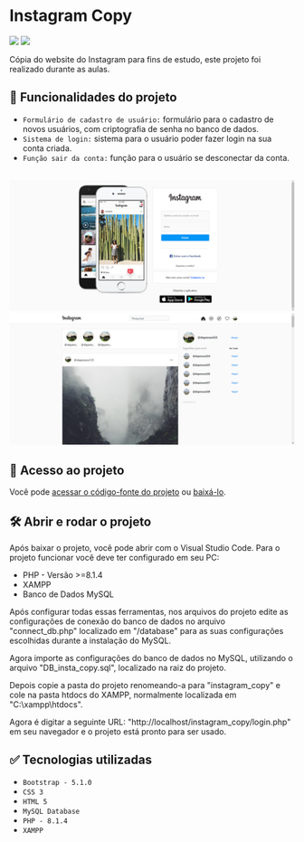 # Instagram Copy
<p align="left">
    <img src="https://img.shields.io/badge/Status-Conclu%C3%ADdo-brightgreen?style=for-the-badge"/>
    <img src="https://img.shields.io/github/license/GabrielSchiavo/instagram-copy?color=blue&style=for-the-badge"/>
</p>

Cópia do website do Instagram para fins de estudo, este projeto foi realizado durante as aulas.

## :hammer: Funcionalidades do projeto
- `Formulário de cadastro de usuário:` formulário para o cadastro de novos usuários, com criptografia de senha no banco de dados.
- `Sistema de login:` sistema para o usuário poder fazer login na sua conta criada.
- `Função sair da conta:` função para o usuário se desconectar da conta.

<br>
<img src="./assets/img/screenshots/screenshot1_login.png" alt="Screenshot tela login"/>
<img src="./assets/img/screenshots/screenshot2_tela_inicial.png" alt="Screenshot feed"/>

## :file_folder: Acesso ao projeto
Você pode [acessar o código-fonte do projeto](https://github.com/GabrielSchiavo/instagram-copy) ou [baixá-lo](https://github.com/GabrielSchiavo/instagram-copy/archive/refs/heads/master.zip).

## 	:hammer_and_wrench: Abrir e rodar o projeto
Após baixar o projeto, você pode abrir com o Visual Studio Code. Para o projeto funcionar você deve ter configurado em seu PC:
* PHP - Versão >=8.1.4
* XAMPP
* Banco de Dados MySQL

Após configurar todas essas ferramentas, nos arquivos do projeto edite as configurações de conexão do banco de dados no arquivo "connect_db.php" localizado em "/database" para as suas configurações escolhidas durante a instalação do MySQL.

Agora importe as configurações do banco de dados no MySQL, utilizando o arquivo "DB_insta_copy.sql", localizado na raiz do projeto.

Depois copie a pasta do projeto renomeando-a para "instagram_copy" e cole na pasta htdocs do XAMPP, normalmente localizada em "C:\xampp\htdocs".

Agora é digitar a seguinte URL: "http://localhost/instagram_copy/login.php" em seu navegador e o projeto está pronto para ser usado. 

## :white_check_mark: Tecnologias utilizadas
* `Bootstrap - 5.1.0`
* `CSS 3`
* `HTML 5`
* `MySQL Database`
* `PHP - 8.1.4`
* `XAMPP`
